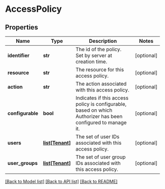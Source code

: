 # AccessPolicy

## Properties
Name | Type | Description | Notes
------------ | ------------- | ------------- | -------------
**identifier** | **str** | The id of the policy. Set by server at creation time. | [optional] 
**resource** | **str** | The resource for this access policy. | [optional] 
**action** | **str** | The action associated with this access policy. | [optional] 
**configurable** | **bool** | Indicates if this access policy is configurable, based on which Authorizer has been configured to manage it. | [optional] 
**users** | [**list[Tenant]**](Tenant.md) | The set of user IDs associated with this access policy. | [optional] 
**user_groups** | [**list[Tenant]**](Tenant.md) | The set of user group IDs associated with this access policy. | [optional] 

[[Back to Model list]](../registryDocs.md#documentation-for-models) [[Back to API list]](../registryDocs.md#documentation-for-api-endpoints) [[Back to README]](../registryDocs.md)


